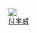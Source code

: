 <div class="con-item">
    <a target="_blank" href="https://github.com/fxxisme">
        <img class="con-image" src="https://image.whzb.com/chain/StellarUI/头像/付宇威1.png" />
    </a>
    <a target="_blank" href="https://github.com/fxxisme"><div class="name">付宇威</div></a>
</div>